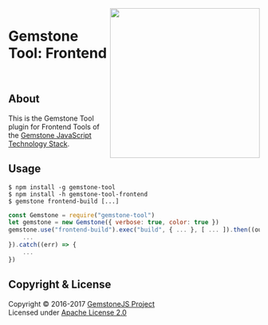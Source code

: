
<img src="https://rawgit.com/gemstonejs/gemstone-artwork/master/gemstone-logo-white.svg" width="300" align="right" alt=""/>

Gemstone Tool: Frontend
=======================

<p/>
<img src="https://nodei.co/npm/gemstone-tool-frontend.png?downloads=true&stars=true" alt=""/>
<p/>
<img src="https://david-dm.org/rse/gemstone-tool-frontend.png" alt=""/>

About
-----

This is the Gemstone Tool plugin for Frontend Tools of the
[Gemstone JavaScript Technology Stack](http://gemstonejs.com).

Usage
-----

```shell
$ npm install -g gemstone-tool
$ npm install -h gemstone-tool-frontend
$ gemstone frontend-build [...]
```

```js
const Gemstone = require("gemstone-tool")
let gemstone = new Gemstone({ verbose: true, color: true })
gemstone.use("frontend-build").exec("build", { ... }, [ ... ]).then((output) => {
    ...
}).catch((err) => {
    ...
})
```

Copyright &amp; License
-----------------------

Copyright &copy; 2016-2017 [GemstoneJS Project](http://gemstonejs.com)<br/>
Licensed under [Apache License 2.0](https://spdx.org/licenses/Apache-2.0)


